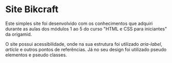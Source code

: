 # Site Bikcraft
Este simples site foi desenvolvido com os conhecimentos que adquiri durante as aulas dos módulos 1 ao 5 do curso "HTML e CSS para iniciantes" da origamid.

O site possui acessibilidade, onde na sua estrutura foi utilizado _aria-label_, _article_ e outros pontos de referências. Já no seu design foi utilizado pseudo elementos e pseudo classes.
